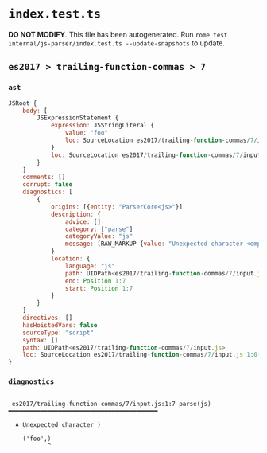 # `index.test.ts`

**DO NOT MODIFY**. This file has been autogenerated. Run `rome test internal/js-parser/index.test.ts --update-snapshots` to update.

## `es2017 > trailing-function-commas > 7`

### `ast`

```javascript
JSRoot {
	body: [
		JSExpressionStatement {
			expression: JSStringLiteral {
				value: "foo"
				loc: SourceLocation es2017/trailing-function-commas/7/input.js 1:1-1:6
			}
			loc: SourceLocation es2017/trailing-function-commas/7/input.js 1:0-1:8
		}
	]
	comments: []
	corrupt: false
	diagnostics: [
		{
			origins: [{entity: "ParserCore<js>"}]
			description: {
				advice: []
				category: ["parse"]
				categoryValue: "js"
				message: [RAW_MARKUP {value: "Unexpected character <emphasis>"}, ")", RAW_MARKUP {value: "</emphasis>"}]
			}
			location: {
				language: "js"
				path: UIDPath<es2017/trailing-function-commas/7/input.js>
				end: Position 1:7
				start: Position 1:7
			}
		}
	]
	directives: []
	hasHoistedVars: false
	sourceType: "script"
	syntax: []
	path: UIDPath<es2017/trailing-function-commas/7/input.js>
	loc: SourceLocation es2017/trailing-function-commas/7/input.js 1:0-1:8
}
```

### `diagnostics`

```

 es2017/trailing-function-commas/7/input.js:1:7 parse(js) ━━━━━━━━━━━━━━━━━━━━━━━━━━━━━━━━━━━━━━━━━━

  ✖ Unexpected character )

    ('foo',)
           ^


```
